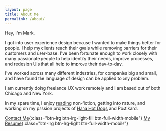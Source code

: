 ```yaml
---
layout: page
title: About Me
permalink: /about/
---
```


Hey, I'm Mark.

I got into user experience design because I wanted to make things better for people.
I help my clients reach their goals while removing barriers for their customers and user-base. I've been fortunate enough to work closely with many passionate people to help identify their needs, improve processes, and redesign UIs that all help to improve their day-to-day.

I've worked across many different industries, for companies big and small, and have found the language of design can be applied to any problem.

I am currently doing freelance UX work remotely and I am based out of both Chicago and New York.

In my spare time, I enjoy [reading](https://www.goodreads.com/user/show/621952-mark) non-fiction, getting into nature, and working on my passion projects of [Haha Hot Dogs](https://www.instagram.com/hahahotdogs/) and Postikard.


[Contact Me](/contact/){:class="btn-lrg btn-lrg-light-fill btn-full-width-mobile"} [My Resume](../resume){:class="btn-lrg btn-lrg-light btn-full-width-mobile"}
